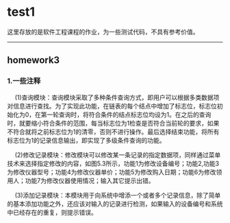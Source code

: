 # test1
这里存放的是软件工程课程的作业，为一些测试代码，不具有参考价值。



-----------------------
## homework3
### 1.一些注释
&emsp; (1)查询模块：查询模块采取了多种条件查询方式，即用户可以根据多类数据项对信息进行查找。为了实现此功能，在链表的每个结点中增加了标志位，标志位初始化为0，在第一轮查询时，将符合条件的结点标志位均设为1。在之后的查询时，就要缩小符合条件的范围，每当标志位为1检查是否符合当前轮的要求，如果不符合就将之前标志位为1的清零，否则不进行操作。最后选择结束功能，将所有标志位为1的记录信息输出，即实现了多级条件查询的功能。

&emsp; (2)修改记录模块：修改模块可以修改某一条记录的指定数据项，同样通过菜单技术来选择指定修改的内容，如图5.3所示，功能1为修改设备编号；功能2,功能3为修改仪器型号；功能4为修改仪器单价；功能5为修改购入日期；功能6为修改领用人；功能7为修改仪器使用情况；输入其它提示出错。

&emsp; (3)添加记录模块：本模块用于向系统中增添一个或者多个记录信息，除了简单的基本添加功能之外，还应该对输入的记录进行检测，如果输入的设备编号和系统中已经存在的重复，则提示错误。
